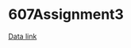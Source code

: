 # 607Assignment3

[Data link](https://fivethirtyeight.com/features/the-economic-guide-to-picking-a-college-major/)
